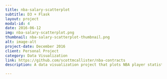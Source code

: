 ```yaml
---
title: nba-salary-scatterplot
subtitle: D3 + Flask
layout: project
modal-id: 4
date: 2016-06-12
img: nba-salary-scatterplot.png
thumbnail: nba-salary-scatterplot-thumbnail.png
alt: image-alt
project-date: December 2016
client: Personal Project
category: Data Visualization
link: https://github.com/scottmcallister/nba-contracts
description: A data visualization project that plots NBA player statistics in the 2015/16 season against their expected salary for the next season. The project was built using Flask and D3.

---
```

